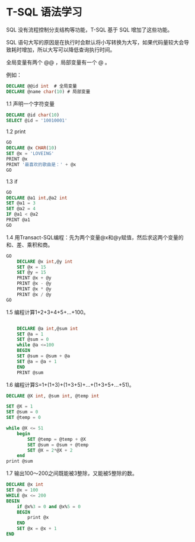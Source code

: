 # T-SQL 语法学习

SQL 没有流程控制分支结构等功能，T-SQL 基于 SQL 增加了这些功能。

SQL 语句大写的原因是在执行时会默认将小写转换为大写，如果代码量较大会导致耗时增加，所以大写可以降低查询执行时间。

全局变量有两个 @@ ，局部变量有一个 @ 。

例如：

```sql
DECLARE @@id int  # 全局变量
DECLARE @name char(10) # 局部变量
```

1.1 声明一个字符变量

```sql
DECLARE @id char(10)
SELECT @id = '10010001'
```

1.2 print

```sql
GO
DECLARE @x CHAR(10)
SET @x = 'LOVEING'
PRINT @x
PRINT '最喜欢的歌曲是：' + @x 
GO
```

1.3 if

```sql
GO
DECLARE @a1 int,@a2 int
SET @a1 = 3
SET @a2 = 4
IF @a1 < @a2
PRINT @a1
GO
```

1.4 用Transact-SQL编程：先为两个变量@x和@y赋值，然后求这两个变量的和、差、乘积和商。

```sql
GO
	DECLARE @x int,@y int
	SET @x = 15
	SET @y = 15
	PRINT @x + @y
	PRINT @x - @y
	PRINT @x * @y
	PRINT @x / @y
GO
```

1.5 编程计算1+2+3+4+5+...+100。

```sql

	DECLARE @a int,@sum int
	SET @a = 1
	SET @sum = 0
	while @a <=100
	BEGIN
	SET @sum = @sum + @a
	SET @a = @a + 1
	END
	PRINT @sum

```

1.6 编程计算S=1+(1+3)+(1+3+5)+...+(1+3+5+...+51)。

```sql
DECLARE @X int, @sum int, @temp int

SET @X = 1
SET @sum = 0
SET @temp = 0

while @X <= 51
	begin
		SET @temp = @temp + @X
		SET @sum = @sum + @temp
		SET @X = 2*@X + 2
	end
print @sum
```

1.7 输出100～200之间既能被3整除，又能被5整除的数。

```sql
DECLARE @x int 
SET @x = 100
WHILE @x <= 200
BEGIN
	if @x%3 = 0 and @x%5 = 0
	BEGIN
		print @x 
	END
	SET @x = @x + 1
END
```